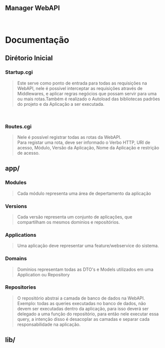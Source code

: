 ## Manager WebAPI

<br>

# Documentação

## Dirétorio Inicial

### Startup.cgi
> Este serve como ponto de entrada para todas as requisições na WebAPI, nele é possível interceptar as requisições através de Middlewares, e aplicar regras negócios que possam servir para uma ou mais rotas.Também é realizado o Autoload das bibliotecas padrões do projeto e da Aplicação a ser executada.

<br>

### Routes.cgi
> Nele é possível registrar todas as rotas da WebAPI. <br>
> Para registar uma rota, deve ser informado o Verbo HTTP, URI de acesso, Módulo, Versão da Aplicação, Nome da Aplicação e restrição de acesso.

## app/

### Modules
> Cada módulo representa uma área de depertamento da aplicação

### Versions
> Cada versão representa um conjunto de aplicações, que compartilham os mesmos dominios e repositórios.

### Applications
> Uma aplicação deve representar uma feature/webservice do sistema.

### Domains
> Domínios representam todas as DTO's e Models utilizados em uma Application ou Repository

### Repositories
> O repositório abstrai a camada de banco de dados na WebAPI. Exemplo: todas as queries executadas no banco de dados, não devem ser executadas dentro da aplicação, para isso deverá ser delegado a uma função do repositório, para então nele executar essa query, a intenção disso é desacoplar as camadas e separar cada responsabilidade na aplicação.


## lib/

